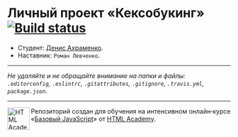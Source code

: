 # Личный проект «Кексобукинг» [![Build status][travis-image]][travis-url]

* Студент: [Денис Ахраменко](https://up.htmlacademy.ru/javascript/11/user/340535).
* Наставник: `Роман Левченко`.

---

_Не удаляйте и не обращайте внимание на папки и файлы:_<br>
_`.editorconfig`, `.eslintrc`, `.gitattributes`, `.gitignore`, `.travis.yml`, `package.json`._

---

<a href="https://htmlacademy.ru/intensive/javascript"><img align="left" width="50" height="50" title="HTML Academy" src="https://up.htmlacademy.ru/static/img/intensive/javascript/logo-for-github.svg"></a>

Репозиторий создан для обучения на интенсивном онлайн‑курсе «[Базовый JavaScript](https://htmlacademy.ru/intensive/javascript)» от [HTML Academy](https://htmlacademy.ru).

[travis-image]: https://travis-ci.org/htmlacademy-javascript/340535-keksobooking.svg?branch=master
[travis-url]: https://travis-ci.org/htmlacademy-javascript/340535-keksobooking
